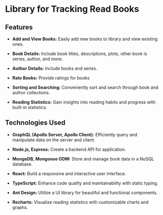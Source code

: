 # Library for Tracking Read Books

## Features

- **Add and View Books:** Easily add new books to library and view existing ones.

- **Book Details:** Include book titles, descriptions, plots, other book is series, author, and more.
  
- **Author Details:** Include books and series.

- **Rate Books:** Provide ratings for books

- **Sorting and Searching:** Conveniently sort and search through book and author collections.

- **Reading Statistics:** Gain insights into reading habits and progress with built-in statistics.


## Technologies Used

- **GraphQL (Apollo Server, Apollo Client):** Efficiently query and manipulate data on the server and client.

- **Node.js, Express:** Create a  backend API for application.

- **MongoDB, Mongoose ODM:** Store and manage book data in a NoSQL database.

- **React:** Build a responsive and interactive user interface.

- **TypeScript:** Enhance code quality and maintainability with static typing.

- **Ant Design:** Utilize a UI library for beautiful and functional components.

- **Recharts:** Visualize reading statistics with customizable charts and graphs.
